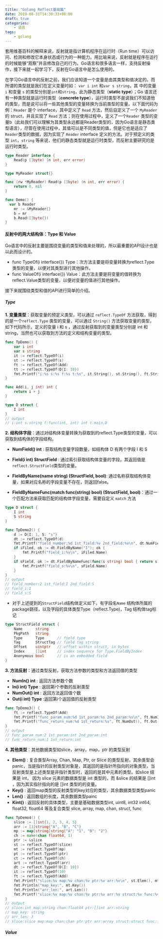 ```yaml
---
title: "Golang Reflect基础篇"
date: 2019-08-31T14:30:33+08:00
draft: true
categories:
    - 语言
tags:
    - golang
---
```


套用维基百科的解释来说，反射就是指计算机程序在运行时（Run time）可以访问、检测和修改它本身状态或行为的一种能力。用比喻来说，反射就是程序在运行的时候能够“观察”并且修改自己的行为。Go语言和很多语言一样，支持反射操作，接下来就一起学习下，反射在Go语言中是怎么使用的。

<!--more-->

在学习Go语言中的反射之前，我们应该知道一个变量是由其类型和值决定的。而所谓的类型就是我们在定义变量时如： `var i int` 和`var s string`，其 中的变量 `i` 和变量 `s` 的类型分别是`int`和`string`，此为静态类型（**static type**）；Go 语言还有一种类型就是运行时类型（**concrete type**），运行时类型不是说我们不知道他的类型，而是说可以将一些其他类型的变量转换为当前类型的变量。以下面代码为例：`Reader` 是个 interface，其中定义了 `Read` 方法，然后自定义了一个 `MyReader` 的 struct，并且实现了 `Read` 方法；则在使用过程中，定义了一个`Reader` 类型的变量b（此处我们可以理解为其类型永远都是Reader类型的，因为Go语言是静态类型语言），尽管在使用过程中，其值可以是不同类型的值，但是它也是适应了`Reader`类型的数据，因为实现了 `Reader` interface 定义的方法。对于预定义的类型 `int`，`string` 等来说，他们的静态类型就是运行时类型，而反射主要研究的是运行时类型。

```go
type Reader interface {
	Read(p []byte) (n int, err error)
}

type MyReader struct{}

func (rw *MyReader) Read(p []byte) (n int, err error) {
	return 0, nil
}

func Demo() {
  var b Reader
	mr := &MyReader{}
	b = mr
	b.Read([]byte{})
}
```

#### 反射中的两大结构体：Type 和 Value

Go语言中的反射主要是围绕变量的类型和值来处理的，所以最重要的API设计也是以此而设计的。

- func TypeOf(i interface{}) Type：次方法主要是将变量转换为reflect.Type类型的变量，以便对其类型进行其他操作。
- func ValueOf(i interface{}) Value：此方法主要是将变量的值转换为reflect.Value类型的变量，以便对变量的值进行其他操作。

接下来就围绕类型和值的API进行简单的介绍。

##### Type

**1. 变量类型**：获取变量的预定义类型，可以通过 `reflect.TypeOf` 方法获取，得到的是一个`reflect.Type` 类型的变量，可以通过 `String()` 方法获取变量的类型，如下代码所示，定义的变量 i 和 s ，通过反射获取到的变量类型分别是 int 和 string，当然也可以获取到方法的定义和结构变量的类型。

```go
func TpDemo() {
	var i int
	var s string
	it := reflect.TypeOf(i)
	st := reflect.TypeOf(s)
	ft := reflect.TypeOf(Add)
	tt := reflect.TypeOf(D{I: 10})
	fmt.Printf("i:%s s:%s f:%s t:%s", it.String(), st.String(), ft.String(), tt.String())
}

func Add(i, j int) int {
	return i + j
}

type D struct {
	I int
}
// output
// i:int s:string f:func(int, int) int t:main.D
```

**2. 结构体字段**：通过对结构体变量转换为获取到的reflect.Type类型的变量，可以获取到结构体的字段结构。

- **NumField() int** : 获取结构变量字段数量，如结构体 D 有两个字段 I 和 S
- **Field(i int) StructField** : 通过索引获取结构体变量的字段，其返回值是`reflect.StructField`类型的变量。
- **FieldByName(name string) (StructField, bool)**: 通过名称获取结构体变量，如果对应名称的字段变量不存在，则返回false。

- **FieldByNameFunc(match func(string) bool) (StructField, bool)**：通过一个匹配方法来获取匹配的结构体字段变量，需要自定义 `match` 方法

```go
type D struct {
	I int
	S string
}

func TpDemo2() {
	d := D{I: 1, S: "s"}
	dt := reflect.TypeOf(d)
	fmt.Printf("field_number:%d 1st_field:%v 2nd_field:%v\n", dt.NumField(), dt.Field(0).Name, dt.Field(1).Name)
	if iFiled, ok := dt.FieldByName("I"); ok {
		fmt.Printf("field_i:%v\n", iFiled.Name)
	}
	if sField, ok := dt.FieldByNameFunc(func(s string) bool { return s == "S" }); ok {
		fmt.Printf("field_s:%v\n", sField.Name)
	}
}
// output
// field_number:2 1st_field:I 2nd_field:S
// field_i:I
// field_s:S
```

- 对于上述提到的`StructField`结构体定义如下，有字段名`Name` 结构体所属的 package路径，以及字段的具体类型Type（reflect.Type)，Tag 结构体tag标记 

``` go
type StructField struct {
	Name      string
	PkgPath   string
	Type      Type      // field type
	Tag       StructTag // field tag string
	Offset    uintptr   // offset within struct, in bytes
	Index     []int     // index sequence for Type.FieldByIndex
	Anonymous bool      // is an embedded field
}
```

**3. 方法反射**：通过类型反射，获取方法参数的类型和方法返回值的类型

- **NumIn() int** : 返回方法参数个数
- **In(i int) Type** : 返回第i个参数的反射类型
- **NumOut() int** : 返回方法返回值个数
- **Out(i int) Type** :返回第i个返回值的反射类型

```go
func TpDemo3() {
	ft := reflect.TypeOf(Add)
	fmt.Printf("func_param_num:%d 1st_param:%s 2nd_param:%s\n", ft.NumIn(), ft.In(0), ft.In(1))
	fmt.Printf("func_return_num:%d 1st_return:%s", ft.NumOut(), ft.Out(0))
}
// output
// func_param_num:2 1st_param:int 2nd_param:int
// func_return_num:1 1st_return:int
```

**4. 其他类型**：其他数据类型如slice，array，map，ptr 的类型反射

- **Elem()** : 复合类型Array, Chan, Map, Ptr, or Slice 的类型反射，其余类型会 panic，当是指针的反射类型对象是，其返回的是指针所指向的对象类型，当反射类型是上述类型是非指针类型时，返回的是其中元素的类型。如slice 结果是 int， 因为 slice 元素的数据类型是 int 类型的，而 &slice 的结果是 []int ，因为其实指针指向的是 []int 类型的的变量。
- **Key()** : 返回map类型的反射类型的key对应的类型，其余数据类型类型panic
- **Len()** : 返回数组的长度，其余数据类型painc
- **Kint()** : 返回反射的具体类型，主要是基础数据类型int, uint8, int32 int64, float32, float64 等及复合类型 slice,   array, map, chan, struct, func

```go
func TpDemo4() {
	slice := []int{1, 2, 3, 4, 5}
	arr := [3]string{"A", "B", "C"}
	mp := map[string]string{"A": "1", "B": "2"}
	ch := make(chan float64, 1)
	ptr := &slice
	st := reflect.TypeOf(slice)
	mt := reflect.TypeOf(mp)
	pt := reflect.TypeOf(ptr)
	ct := reflect.TypeOf(ch)
	art := reflect.TypeOf(arr)
	dt := reflect.TypeOf(D{I: 10})
	it := reflect.TypeOf(10)
	ft := reflect.TypeOf(Add)
	fmt.Printf("slice:%v map:%v chan:%v ptr:%v arr:%v\n", st.Elem(), mt.Elem(), ct.Elem(), pt.Elem(), art.Elem())
	fmt.Println("map_key:", mt.Key())
	fmt.Println("arr_len:", art.Len())
	fmt.Printf("slice:%v map:%v chan:%v ptr:%v arr:%v struct:%v func:%v int:%v\n", st.Kind(), mt.Kind(), ct.Kind(), pt.Kind(), art.Kind(), dt.Kind(), ft.Kind(), it.Kind())
}
// output
// slice:int map:string chan:float64 ptr:[]int arr:string
// map_key: string
// arr_len: 3
// slice:slice map:map chan:chan ptr:ptr arr:array struct:struct func:func int:int
```

##### Value